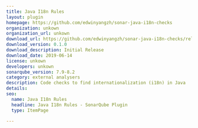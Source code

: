 ```yaml
---
title: Java I18n Rules
layout: plugin
homepage: https://github.com/edwinyangzh/sonar-java-i18n-checks
organization: unkown
organization_url: unkown
download_url: https://github.com/edwinyangzh/sonar-java-i18n-checks/releases/download/v0.1.0/java-i18n-rules-0.1.0.jar
download_version: 0.1.0
download_description: Initial Release
download_date: 2019-06-14
license: unkown
developers: unkown
sonarqube_version: 7.9-8.2
category: external analysers
description: Code checks to find internationalization (i18n) in Java
details: 
seo: 
  name: Java I18n Rules
  headline: Java I18n Rules - SonarQube Plugin
  type: ItemPage

---
```


